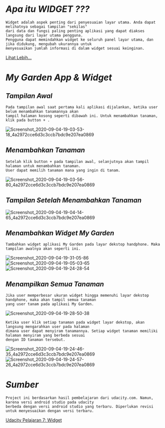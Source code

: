 # ***Apa itu WIDGET ???***
```
Widget adalah aspek penting dari penyesuaian layar utama. Anda dapat melihatnya sebagai tampilan "sekilas" 
dari data dan fungsi paling penting aplikasi yang dapat diakses langsung dari layar utama pengguna.
Pengguna dapat memindahkan widget ke seluruh panel layar utama, dan jika didukung, mengubah ukurannya untuk
menyesuaikan jumlah informasi di dalam widget sesuai keinginan. 
```
[Lihat Lebih...](https://developer.android.com/guide/topics/appwidgets/overview?hl=id)

# ***My Garden App & Widget***
## ***Tampilan Awal***
```
Pada tampilan awal saat pertama kali aplikasi dijalankan, ketika user belum menambahkan tanamannya akan
tampil halaman kosong seperti dibawah ini. Untuk menambahkan tanaman, klik pada button + .
```
![Screenshot_2020-09-04-19-03-53-18_4a2972cce6d3c3ccb7bdc9e207ea0869](https://user-images.githubusercontent.com/60590053/92240719-4888c380-eee7-11ea-9d84-4ee7231b4b89.png)
## ***Menambahkan Tanaman***
```
Setelah klik button + pada tampilan awal, selanjutnya akan tampil halaman untuk menambahkan tanaman.
User dapat memilih tanaman mana yang ingin di tanam.
```
![Screenshot_2020-09-04-19-03-56-80_4a2972cce6d3c3ccb7bdc9e207ea0869](https://user-images.githubusercontent.com/60590053/92240725-4aeb1d80-eee7-11ea-9a6b-d04cd262ab07.png)
## ***Tampilan Setelah Menambahkan Tanaman***
![Screenshot_2020-09-04-19-04-14-65_4a2972cce6d3c3ccb7bdc9e207ea0869](https://user-images.githubusercontent.com/60590053/92247159-03698f00-eef1-11ea-84db-b55142c9b865.png)
## ***Menambahkan Widget My Garden***
```
Tambahkan widget aplikasi My Garden pada layar dekstop handphone. Maka tampilan awalnya akan seperti ini.
```
![Screenshot_2020-09-04-19-31-05-86](https://user-images.githubusercontent.com/60590053/92240787-5fc7b100-eee7-11ea-8cea-16428a39fbf1.png)
![Screenshot_2020-09-04-19-05-03-65](https://user-images.githubusercontent.com/60590053/92240737-50486800-eee7-11ea-8a50-9be9c11626dd.png)
![Screenshot_2020-09-04-19-24-28-54](https://user-images.githubusercontent.com/60590053/92240740-52aac200-eee7-11ea-8c81-8c6f324e38e3.png)
## ***Menampilkan Semua Tanaman***
```
Jika user memperbesar ukuran widget hingga memenuhi layar dekstop handphone, maka akan tampil semua tanaman
yang user tanam pada aplikasi My Garden.
```
![Screenshot_2020-09-04-19-28-50-38](https://user-images.githubusercontent.com/60590053/92240779-5d655700-eee7-11ea-8e35-b3b6bdf24a27.png)
```
Ketika user klik setiap tanaman pada widget layar dekstop, akan langsung mengarahkan user pada halaman
dimana user dapat menyiram tanamannya. Setiap widget tanaman memiliki halaman menyiram yang berbeda sesuai
dengan ID tanaman tersebut.
```
![Screenshot_2020-09-04-19-24-46-35_4a2972cce6d3c3ccb7bdc9e207ea0869](https://user-images.githubusercontent.com/60590053/92240750-55a5b280-eee7-11ea-8354-b2620cc2aead.png)
![Screenshot_2020-09-04-19-24-57-26_4a2972cce6d3c3ccb7bdc9e207ea0869](https://user-images.githubusercontent.com/60590053/92240769-59d1d000-eee7-11ea-8dee-6ca82701591d.png)

# ***Sumber***
```
Project ini berdasarkan hasil pembelajaran dari udacity.com. Namun, karena versi android studio pada udacity
berbeda dengan versi android studio yang terbaru. Diperlukan revisi untuk menyesuaikan dengan versi terbaru.
```
[Udacity Pelajaran 7: Widget](https://classroom.udacity.com/courses/ud855/lessons/f133dd92-8e3c-40b9-9d9d-545498638459/concepts/98627458-72ac-45a0-94ff-bca60428ccfc)

